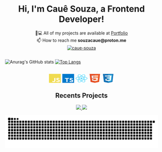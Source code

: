 <h1 align="center">Hi, I'm Cauê Souza, a Frontend Developer!</h1>
<div align="center">
 👨💻 All of my projects are available at <a href="https://portfolio-caue-souza.vercel.app/">Portfolio</a>
 <br>
 📫 How to reach me <b>souzacaue@proton.me</b>
</div>

<div align="center">
<a href="https://linkedin.com/in/caue-souza" target="blank"><img align="center" src="https://raw.githubusercontent.com/rahuldkjain/github-profile-readme-generator/master/src/images/icons/Social/linked-in-alt.svg" alt="caue-souza" height="30" width="40" /></a>
</p>

##

</div>
<div>

![Anurag's GitHub stats](https://github-readme-stats.vercel.app/api?username=eucaue&show_icons=true&theme=rose_pine)
[![Top Langs](https://github-readme-stats.vercel.app/api/top-langs/?username=eucaue&show_icons=true&theme=rose_pine&layout=compact)](https://github.com/anuraghazra/github-readme-stats)
</div>

<div style="display: inline_block" align="center"> <br>
  <img align="center" alt="Caue-Js" height="30" width="40" src="https://raw.githubusercontent.com/devicons/devicon/master/icons/javascript/javascript-plain.svg">
  <img align="center" alt="Caue-Ts" height="30" width="40" src="https://raw.githubusercontent.com/devicons/devicon/master/icons/typescript/typescript-plain.svg">
  <img align="center" alt="Caue-React" height="30" width="40" src="https://raw.githubusercontent.com/devicons/devicon/master/icons/react/react-original.svg">
  <img align="center" alt="Caue-HTML" height="30" width="40" src="https://raw.githubusercontent.com/devicons/devicon/master/icons/html5/html5-original.svg">
  <img align="center" alt="Caue-CSS" height="30" width="40" src="https://raw.githubusercontent.com/devicons/devicon/master/icons/css3/css3-original.svg">
</div>

<h2 align="center">Recents Projects</h2>
<div align="center">
  <a href="https://github.com/EuCaue/url-shortening-api">
    <img
      src="https://github-readme-stats.vercel.app/api/pin/?username=EuCaue&repo=url-shortening-api&theme=rose_pine" />
  </a>
  <a href="https://github.com/EuCaue/advice-generator-app">
    <img
      src="https://github-readme-stats.vercel.app/api/pin/?username=EuCaue&repo=advice-generator-app&theme=rose_pine" />
  </a>
</div>

![Snake animation](https://github.com/eucaue/eucaue/blob/output/github-contribution-grid-snake.svg)

